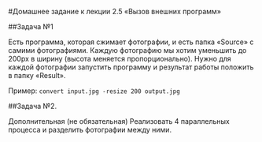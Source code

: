 #Домашнее задание к лекции 2.5 «Вызов внешних программ»

##Задача №1

Есть программа, которая сжимает фотографии, и есть папка «Source» с самими фотографиями. Каждую фотографию мы хотим уменьшить до 200px в ширину (высота меняется пропорционально). Нужно для каждой фотографии запустить программу и результат работы положить в папку «Result».

Пример: `convert input.jpg -resize 200 output.jpg`

##Задача №2.

Дополнительная (не обязательная)
Реализовать 4 параллельных процесса и разделить фотографии между ними.